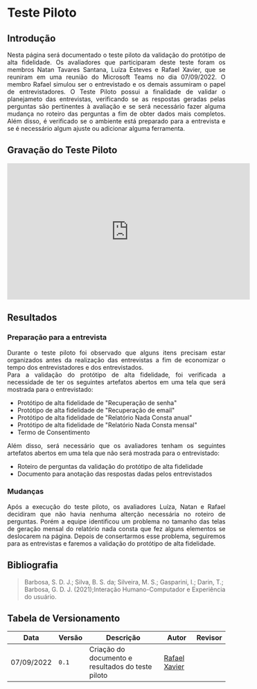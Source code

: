 # Teste Piloto

## Introdução

<div style="text-align: justify">
Nesta página será documentado o teste piloto da validação do protótipo de alta fidelidade. Os avaliadores que participaram deste teste foram os membros Natan Tavares Santana, Luíza Esteves e Rafael Xavier, que se reuniram em uma reunião do Microsoft Teams no dia 07/09/2022. O membro Rafael simulou ser o entrevistado e os demais assumiram o papel de entrevistadores. O Teste Piloto possui a finalidade de validar o planejameto das entrevistas, verificando se as respostas geradas pelas perguntas são pertinentes à avaliação e se será necessário fazer alguma mudança no roteiro das perguntas a fim de obter dados mais completos. Além disso, é verificado se o ambiente está preparado para a entrevista e se é necessário algum ajuste ou adicionar alguma ferramenta.
</div>

## Gravação do Teste Piloto

<iframe width="560" height="315" src="https://www.youtube.com/embed/yHTDMlFic9Y" title="YouTube video player" frameborder="0" allow="accelerometer; autoplay; clipboard-write; encrypted-media; gyroscope; picture-in-picture" allowfullscreen></iframe>

## Resultados

### Preparação para a entrevista

<div style="text-align: justify">
Durante o teste piloto foi observado que alguns itens precisam estar organizados antes da realização das entrevistas a fim de economizar o tempo dos entrevistadores e dos entrevistados.
</div>

<div style="text-align: justify">
Para a validação do protótipo de alta fidelidade, foi verificada a necessidade de ter os seguintes artefatos abertos em uma tela que será mostrada para o entrevistado:
</div>

- Protótipo de alta fidelidade de "Recuperação de senha"
- Protótipo de alta fidelidade de "Recuperação de email"
- Protótipo de alta fidelidade de "Relatório Nada Consta anual"
- Protótipo de alta fidelidade de "Relatório Nada Consta mensal"
- Termo de Consentimento

<div style="text-align: justify">
Além disso, será necessário que os avaliadores tenham os seguintes artefatos abertos em uma tela que não será mostrada para o entrevistado:
</div>

- Roteiro de perguntas da validação do protótipo de alta fidelidade
- Documento para anotação das respostas dadas pelos entrevistados

### Mudanças

<div style="text-align: justify">
Após a execução do teste piloto, os avaliadores Luíza, Natan e Rafael decidiram que não havia nenhuma alterção necessária no roteiro de perguntas. Porém a equipe identificou um problema no tamanho das telas de geração mensal do relatório nada consta que fez alguns elementos se deslocarem na página. Depois de consertarmos esse problema, seguiremos para as entrevistas e faremos a validação do protótipo de alta fidelidade. 
</div>

## Bibliografia
> Barbosa, S. D. J.; Silva, B. S. da; Silveira, M. S.; Gasparini, I.; Darin, T.; Barbosa, G. D. J. (2021);Interação Humano-Computador e Experiência do usuário.

## Tabela de Versionamento

| Data | Versão | Descrição | Autor | Revisor |
| ---- | ------ | --------- | ----- | ------- |
| 07/09/2022 | `0.1`  | Criação do documento e resultados do teste piloto | [Rafael Xavier](https://github.com/rafaelxavierr) |  | 